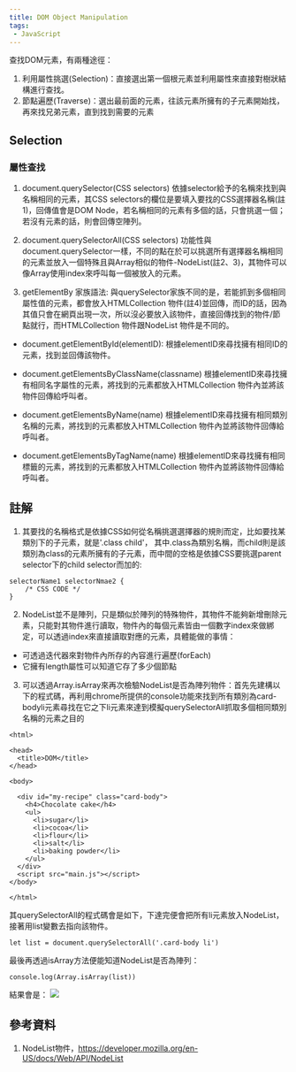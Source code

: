 ```yaml
---
title: DOM Object Manipulation
tags:
 - JavaScript
---
```



查找DOM元素，有兩種途徑：
1. 利用屬性挑選(Selection)：直接選出第一個根元素並利用屬性來直接對樹狀結構進行查找。
2. 節點遍歷(Traverse)：選出最前面的元素，往該元素所擁有的子元素開始找，再來找兄弟元素，直到找到需要的元素





## Selection

### 屬性查找

1. document.querySelector(CSS selectors)
依據selector給予的名稱來找到與名稱相同的元素，其CSS selectors的欄位是要填入要找的CSS選擇器名稱(註1)，回傳值會是DOM Node，若名稱相同的元素有多個的話，只會挑選一個；若沒有元素的話，則會回傳空陣列。

2. document.querySelectorAll(CSS selectors)
功能性與document.querySelector一樣，不同的點在於可以挑選所有選擇器名稱相同的元素並放入一個特殊且與Array相似的物件-NodeList(註2、3)，其物件可以像Array使用index來呼叫每一個被放入的元素。


3. getElementBy 家族語法:
與querySelector家族不同的是，若能抓到多個相同屬性值的元素，都會放入HTMLCollection 物件(註4)並回傳，而ID的話，因為其值只會在網頁出現一次，所以沒必要放入該物件，直接回傳找到的物件/節點就行，而HTMLCollection 物件跟NodeList 物件是不同的。

- document.getElementById(elementID):
根據elementID來尋找擁有相同ID的元素，找到並回傳該物件。

- document.getElementsByClassName(classname)
根據elementID來尋找擁有相同名字屬性的元素，將找到的元素都放入HTMLCollection 物件內並將該物件回傳給呼叫者。

- document.getElementsByName(name)
根據elementID來尋找擁有相同類別名稱的元素，將找到的元素都放入HTMLCollection 物件內並將該物件回傳給呼叫者。

- document.getElementsByTagName(name)
根據elementID來尋找擁有相同標籤的元素，將找到的元素都放入HTMLCollection 物件內並將該物件回傳給呼叫者。


## 註解
1. 其要找的名稱格式是依據CSS如何從名稱挑選選擇器的規則而定，比如要找某類別下的子元素，就是'.class child'，
其中.class為類別名稱，而child則是該類別為class的元素所擁有的子元素，而中間的空格是依據CSS要挑選parent selector下的child selector而加的: 

```
selectorName1 selectorNmae2 {
	/* CSS CODE */
}
```

2. NodeList並不是陣列，只是類似於陣列的特殊物件，其物件不能夠新增刪除元素，只能對其物件進行讀取，物件內的每個元素皆由一個數字index來做綁定，可以透過index來直接讀取對應的元素，具體能做的事情：

- 可透過迭代器來對物件內所存的內容進行遍歷(forEach)
- 它擁有length屬性可以知道它存了多少個節點


3. 可以透過Array.isArray來再次檢驗NodeList是否為陣列物件：首先先建構以下的程式碼，再利用chrome所提供的console功能來找到所有類別為card-bodyli元素尋找在它之下li元素來達到模擬querySelectorAll抓取多個相同類別名稱的元素之目的
```
<html>

<head>
  <title>DOM</title>
</head>

<body>

  <div id="my-recipe" class="card-body">
    <h4>Chocolate cake</h4>
    <ul>
      <li>sugar</li>
      <li>cocoa</li>
      <li>flour</li>
      <li>salt</li>
      <li>baking powder</li>
    </ul>
  </div>
  <script src="main.js"></script>
</body>

</html>

```

其querySelectorAll的程式碼會是如下，下達完便會把所有li元素放入NodeList，接著用list變數去指向該物件。
```
let list = document.querySelectorAll('.card-body li')
```

最後再透過isArray方法便能知道NodeList是否為陣列：
```
console.log(Array.isArray(list))
```

結果會是：
![](https://res.cloudinary.com/dqfxgtyoi/image/upload/v1630077428/blog/dom_Manipulation/arrayCheckExample_sknq9w.png)

## 參考資料
1. NodeList物件，https://developer.mozilla.org/en-US/docs/Web/API/NodeList

